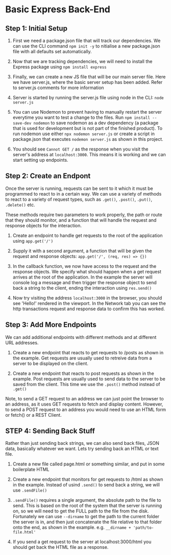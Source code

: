 # Basic Express Back-End

## Step 1: Initial Setup

1. First we need a package.json file that will track our dependencies. We can use the CLI command `npm init -y` to nitialise a new package.json file with all defaults set automatically.

2. Now that we are tracking dependencies, we will need to install the Express package using `npm install express`

3. Finally, we can create a new JS file that will be our main server file. Here we have server.js, where the basic server setup has been added. Refer to server.js comments for more information

4. Server is started by running the server.js file using node in the CLI: `node server.js`

5. You can use Nodemon to prevent having to manually restart the server everytime you want to test a change to the files. Run `npm install --save-dev nodemon` to save nodemon as a dev dependency (a package that is used for development but is not part of the finished product). To run nodemon use either `npx nodemon server.js` or create a script in package.json that executes `nodemon server.js` as shown in this project.

6. You should see `Cannot GET /` as the response when you visit the server's address at `localhost:3000`. This means it is working and we can start setting up endpoints.

## Step 2: Create an Endpont

Once the server is running, requests can be sent to it which it must be programmed to react to in a certain way. We can use a variety of methods to react to a variety of request types, such as `.get()`, `.post()`, `.put()`, `.delete()` etc.

These methods require two parameters to work properly, the path or route that they should monitor, and a function that will handle the request and response objects for the interaction.

1. Create an endpoint to handle get requests to the root of the application using `app.get('/')`

2. Supply it with a second argument, a function that will be given the request and response objects: `app.get('/', (req, res) => {})`

3. In the callback function, we now have access to the request and the response objects. We specify what should happen when a get request arrives at the root of the application. In the example the server will console log a message and then trigger the response object to send back a string to the client, ending the interaction using `res.send()`

4. Now try visiting the address `localhost:3000` in the browser, you should see 'Hello!' rendered in the viewport. In the Network tab you can see the http transactions request and response data to confirm this has worked.

## Step 3: Add More Endpoints

We can add additional endpoints with different methods and at different URL addresses.

1. Create a new endpoint that reacts to get requests to /posts as shown in the example. Get requests are usually used to retreive data from a server to be displayed on the client.

2. Create a new endpoint that reacts to post requests as shown in the example. Post requests are usually used to send data to the server to be saved from the client. This time we use the `.post()` method instead of `.get()`

Note, to send a GET request to an address we can just point the browser to an address, as it uses GET requests to fetch and display content. However, to send a POST request to an address you would need to use an HTML form or fetch() or a REST Client.

## STEP 4: Sending Back Stuff

Rather than just sending back strings, we can also send back files, JSON data, basically whatever we want. Lets try sending back an HTML or text file.

1. Create a new file called page.html or something similar, and put in some boilerplate HTML

2. Create a new endpoint that monitors for get requests to /html as shown in the example. Instead of usind `.send()` to send back a string, we will use `.sendFile()`

3. `.sendFile()` requires a single argument, the absolute path to the file to send. This is based on the root of the system that the server is running on, so we will need to get the FULL path to the file from the disk. Fortunately we can use `--dirname` to get the path to the current folder the server is in, and then just concatenate the file relative to that folder onto the end, as shown in the example.
e.g. `__dirname + 'path/to-file.html'`

4. If you send a get request to the server at localhost:3000/html you should get back the HTML file as a response.